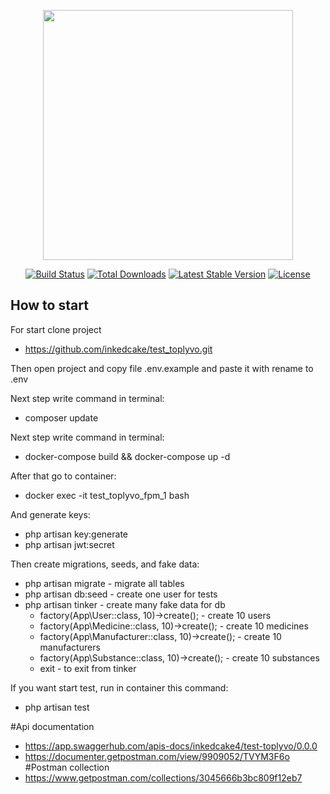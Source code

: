 <p align="center"><a href="https://laravel.com" target="_blank"><img src="https://raw.githubusercontent.com/laravel/art/master/logo-lockup/5%20SVG/2%20CMYK/1%20Full%20Color/laravel-logolockup-cmyk-red.svg" width="400"></a></p>

<p align="center">
<a href="https://travis-ci.org/laravel/framework"><img src="https://travis-ci.org/laravel/framework.svg" alt="Build Status"></a>
<a href="https://packagist.org/packages/laravel/framework"><img src="https://poser.pugx.org/laravel/framework/d/total.svg" alt="Total Downloads"></a>
<a href="https://packagist.org/packages/laravel/framework"><img src="https://poser.pugx.org/laravel/framework/v/stable.svg" alt="Latest Stable Version"></a>
<a href="https://packagist.org/packages/laravel/framework"><img src="https://poser.pugx.org/laravel/framework/license.svg" alt="License"></a>
</p>

## How to start

For start clone project
- https://github.com/inkedcake/test_toplyvo.git

Then open project and copy file .env.example and paste it with rename to .env

Next step write command in terminal:
 - composer update

Next step write command in terminal:
 - docker-compose build && docker-compose up -d
 
After that go to container:
- docker exec -it test_toplyvo_fpm_1 bash

And generate keys:
 - php artisan key:generate
 - php artisan jwt:secret

Then create migrations, seeds, and fake data:

 - php artisan migrate - migrate all tables
 - php artisan db:seed - create one user for tests
 - php artisan tinker - create many fake data for db
    - factory(App\User::class, 10)->create(); - create 10 users
    - factory(App\Medicine::class, 10)->create();  - create 10 medicines
    - factory(App\Manufacturer::class, 10)->create();  - create 10 manufacturers
    - factory(App\Substance::class, 10)->create();  - create 10 substances
    - exit - to exit from tinker
  
  If you want start test, run in container this command:
   - php artisan test

#Api documentation
 - https://app.swaggerhub.com/apis-docs/inkedcake4/test-toplyvo/0.0.0
 - https://documenter.getpostman.com/view/9909052/TVYM3F6o
#Postman collection
 - https://www.getpostman.com/collections/3045666b3bc809f12eb7